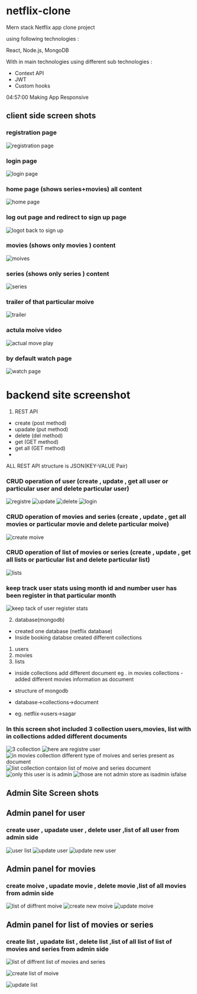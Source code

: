 # netflix-clone
Mern stack Netflix app clone project 

using following technologies :

React, Node.js, MongoDB 

With in main technologies using  different sub technologies : 
- Context API
- JWT
- Custom hooks

04:57:00 Making App Responsive
## client side screen shots

### registration page 
![registration page](https://user-images.githubusercontent.com/70846234/179347374-8c7efca2-8828-4c7d-9957-307a9260b48c.png)


### login page 
![login page](https://user-images.githubusercontent.com/70846234/179347379-a81d522d-9dba-4729-81fd-6c151bccd519.png)

### home page (shows series+movies) all content 
![home page](https://user-images.githubusercontent.com/70846234/179347384-c178acd3-d8c3-497d-9644-30f8b169fdf8.png)

### log out page and redirect to sign up page 
![logot back to sign up](https://user-images.githubusercontent.com/70846234/179347407-4f139ee2-dc98-468d-a043-fe281518de3a.png)

### movies (shows only movies ) content 
![moives](https://user-images.githubusercontent.com/70846234/179347414-753d9595-d7a8-498b-ab05-361e3bfd3e0f.png)

### series (shows only series ) content 
![series](https://user-images.githubusercontent.com/70846234/179347418-8f203fdb-6e8f-4380-8895-be3cecff7cc1.png)

### trailer of that particular moive 
![trailer](https://user-images.githubusercontent.com/70846234/179347424-b14c43ec-fe6c-4744-bca1-7de4166dce37.png)

### actula moive video
![actual move play ](https://user-images.githubusercontent.com/70846234/179347426-8c2b7275-b811-4bf4-ac1d-8cadea4f5954.png)

### by default watch page
![watch page](https://user-images.githubusercontent.com/70846234/179347427-c55153ae-1b2b-4b24-ac63-4bab431774bf.png)



# backend site screenshot

1. REST API


- create (post method)
- upadate (put method)
- delete (del method)
- get (GET method)
- get all (GET method)
- 
ALL REST API structure is JSON(KEY-VALUE Pair)

### CRUD operation of user (create , update , get all user or particular user and delete particular user) 

![registre](https://user-images.githubusercontent.com/70846234/179347893-e3cf34ff-9830-444e-992c-7ecfc0e55462.png)
![update](https://user-images.githubusercontent.com/70846234/179347906-f83660a0-0eda-439a-a49f-3e8ae7d3b12f.png)
![delete](https://user-images.githubusercontent.com/70846234/179347908-5067daec-4056-4114-8dad-26b5a73a4da2.png)
![login](https://user-images.githubusercontent.com/70846234/179347910-fe444501-46b9-4c5a-a5b6-50eab04fc1fd.png)


### CRUD operation of movies and series (create , update , get all movies or particular movie and delete particular moive) 

![create moive](https://user-images.githubusercontent.com/70846234/179348938-200e4d71-2afe-4169-a7cd-1b5d189d333e.png)

### CRUD operation of list of movies or series (create , update , get all lists or particular list and delete particular list) 


![lists](https://user-images.githubusercontent.com/70846234/179348969-e054861d-bfa6-4883-9101-fea924416dfd.png)

### keep track user stats using month id and number user has been register in that particular month 


![keep tack of user register stats](https://user-images.githubusercontent.com/70846234/179349041-951ec3e3-37ce-4c75-bf9a-d3f784c7ef6a.png)


2. database(mongodb)
- created one database (netflix database)
- Inside booking databse created different collections
1. users
2. movies
3. lists
- inside collections add different document eg . in movies collections - added different movies information as document

- structure of mongodb
- database->collections->document
- eg. netflix->users->sagar

### In this screen shot included 3 collection users,movies, list with in collections added different documents

![3 collection](https://user-images.githubusercontent.com/70846234/179349327-778ae346-2d97-434f-830f-233e627bfc02.png)
![here are registre user](https://user-images.githubusercontent.com/70846234/179349319-eb423ec9-dccd-477c-afee-0da1a6ad8442.png)
![in movies collection  different type of moives and series present as document ](https://user-images.githubusercontent.com/70846234/179349321-012d68c2-1fa1-47d8-8d0c-c0083d714a15.png)
![list collection contaion list of moive and series document ](https://user-images.githubusercontent.com/70846234/179349322-d93dbf7a-ba00-4841-a61a-d2bcb63b685b.png)
![only this user is is admin](https://user-images.githubusercontent.com/70846234/179349323-1da6694b-0e57-4443-866f-7feb173a2a8c.png)
![those are not admin store as isadmin isfalse](https://user-images.githubusercontent.com/70846234/179349325-08821147-4de0-4706-ad61-fe6122a5860a.png)



## Admin Site Screen shots

## Admin panel for user 
### create user , upadate user , delete user ,list of all user from admin side 

![user list](https://user-images.githubusercontent.com/70846234/179349426-aca7a4b9-375c-4374-a686-34fe11c4330d.png)
![update user](https://user-images.githubusercontent.com/70846234/179349430-109397c0-8613-4801-9c91-42606a4f25d3.png)
![update new user](https://user-images.githubusercontent.com/70846234/179349485-6ff81a73-b546-4560-94b7-02ba965c3de1.png)


## Admin panel for  movies 
### create moive , upadate movie , delete movie ,list of all movies from admin side 

![list of diiffrent moive](https://user-images.githubusercontent.com/70846234/179349547-9c740a5c-0a89-4716-b3da-720ca44dcae1.png)
![create new moive](https://user-images.githubusercontent.com/70846234/179349551-001762f3-1545-48cf-8a7d-9749e9d9ae3f.png)
![update moive ](https://user-images.githubusercontent.com/70846234/179349553-ff7efa3b-c809-4d8d-95ec-6f5d5f36a55f.png)

## Admin panel for  list of movies or series 
### create list , upadate list , delete list ,list of all list of list of movies and series  from admin side 


![list of diffrent list of movies and series](https://user-images.githubusercontent.com/70846234/179349741-d061cdaa-7b3d-416e-9afd-a5a44a4727c9.png)

![create list of moive ](https://user-images.githubusercontent.com/70846234/179349620-a0b5fc68-f237-4e7a-be85-88d39518b8db.png)

![update list](https://user-images.githubusercontent.com/70846234/179349623-8a4a159d-30fe-4f56-a13e-3c9aa9500655.png)


